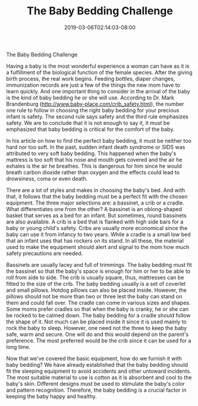 ﻿---
title: "The Baby Bedding Challenge"
date: 2019-03-06T02:14:03-08:00
description: "Baby Tips for Web Success"
featured_image: "/images/Baby.jpg"
tags: ["Baby"]
---

The Baby Bedding Challenge

Having a baby is the most wonderful experience a woman can have as it is a fulfillment of the biological function of the female species. After the giving birth process, the real work begins. Feeding bottles, diaper changes, immunization records are just a few of the things the new mom have to learn quickly. And one important thing to consider in the arrival of the baby is the kind of baby bedding he or she will use.  According to Dr. Mark Brandenburg (http://www.baby-place.com/crib_safety.html), the number one rule to follow in choosing the right baby bedding for your precious infant is safety.  The second rule says safety and the third rule emphasizes safety. We are to conclude that it is not enough to say it, it must be emphasized that baby bedding is critical for the comfort of the baby.

In his article on how to find the perfect baby bedding, it must be neither too hard nor too soft. In the past, sudden infant death syndrome or SIDS was attributed to very soft baby bedding. This happened when the baby's mattress is too soft that his nose and mouth gets covered and the air he exhales is the air he breathes. This is dangerous for him since he would breath carbon dioxide rather than oxygen and the effects could lead to drowsiness, coma or even death.

There are a lot of styles and makes in choosing the baby's bed. And with that, it follows that the baby bedding must be a perfect fit with the chosen equipment.  The three major selections are: a bassinet, a crib or a cradle.  What differentiates one from the other? A bassinet is an oblong-shaped basket that serves as a bed for an infant.  But sometimes, round bassinets are also available. A crib is a bed that is flanked with high side bars for a baby or young child's safety. Cribs are usually more economical since the baby can use it from infancy to two years. While a cradle is a small low bed that an infant uses that has rockers on its stand.  In all these, the material used to make the equipment should alert and signal to the mom how much safety precautions are needed.

Bassinets are usually lacey and full of trimmings.  The baby bedding must fit the bassinet so that the baby's space is enough for him or her to be able to roll from side to side. The crib is usually square, thus, mattresses can be fitted to the size of the crib. The baby bedding usually is a set of coverlet and small pillows. Hotdog pillows can also be placed inside. However, the pillows should not be more than two or three lest the baby can stand on them and could fall over. The cradle can come in various sizes and shapes. Some moms prefer cradles so that when the baby is cranky, he or she can be rocked to be calmed down. The baby bedding for a cradle should follow the shape of it.  Not much can be placed inside it since it is used mainly to rock the baby to sleep. However, one need not the three to keep the baby safe, warm and secure. One will do and this would depend on the parent's preference.  The most preferred would be the crib since it can be used for a long time.

Now that we've covered the basic equipment, how do we furnish it with baby bedding? We have already established that the baby bedding should fit the sleeping equipment to avoid accidents and other untoward incidents.  The most suitable material to use is cotton as it is absorbent and cool to the baby's skin. Different designs must be used to stimulate the baby's color and pattern recognition.  Therefore, the baby bedding is a crucial factor in keeping the baby happy and healthy.



